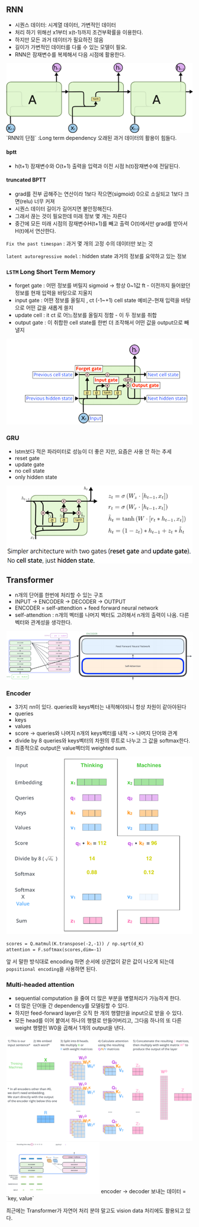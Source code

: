 ## RNN
- 시퀀스 데이터: 시계열 데이터, 가변적인 데이터
- 처리 하기 위해선 x1부터 x(t-1)까지 조건부확률을 이용한다.
- 하지만 모든 과거 데이터가 필요하진 않음
- 길이가 가변적인 데이터를 다룰 수 있는 모델이 필요.
- RNN은 잠재변수를 복제해서 다음 시점에 활용한다.
<img src=image/RNN.png>
`RNN의 단점` :Long term dependency 오래된 과거 데이터의 활용이 힘들다.

#### bptt
- h(t+1) 잠재변수와 O(t+1) 출력을 입력과 이전 시점 h(t)잠재변수에 전달된다.

#### truncated BPTT
- grad를 전부 곱해주는 연산이라 1보다 작으면(sigmoid) 0으로 소실되고 1보다 크면(relu) 너무 커져
- 시퀀스 데이터 길이가 길어지면 불안정해진다.
- 그래서 끊는 것이 필요한데 미래 정보 몇 개는 자른다
- 중간에 모든 미래 시점의 잠재변수H(t+1)를 빼고 출력 O(t)에서만 grad를 받아서 H(t)에서 연산한다.

`Fix the past timespan` : 과거 몇 개의 고정 수의 데이터만 보는 것

`latent autoregressive model` : hidden state 과거의 정보를 요약하고 있는 정보

### `LSTM` Long Short Term Memory
- forget gate : 어떤 정보를 버릴지 sigmoid -> 항상 0~1값 ft - 이전까지 들어왔던 정보를 현재 입력을 바탕으로 지울지 
- input gate : 어떤 정보를 올릴지 , ct (-1~+1) cell state 예비군-현재 입력을 바탕으로 어떤 값을 새롭게 쓸지 
- update cell :  it ct 로 어느정보를 올릴지 정함 - 이 두 정보를 취합
- output gate :  이 취합한 cell state를 한번 더 조작해서 어떤 값을 output으로 빼낼지
<img src=image/LSTM.PNG>

### GRU 
- lstm보다 적은 파라미터로 성능이 더 좋은 지만, 요즘은 사용 안 하는 추세
- reset gate 
- update gate 
- no cell state
- only hidden state
<img src=image/GRU.PNG>

## Transformer
- n개의 단어를 한번에 처리할 수 있는 구조
- INPUT -> ENCODER -> DECODER -> OUTPUT
- ENCODER = self-attendtion + feed forward neural network
- self-attendtion : n개의 벡터를 나머지 벡터도 고려해서 n개의 출력이 나옴. 다른 벡터와 관계성을 생각한다.
<img src=image/transf.PNG>


### Encoder
- 3가지 nn이 있다. queries와 keys벡터는 내적해야되니 항상 차원이 같아야된다
- queries
- keys
- values
- score -> queries와 나머지 n개의 keys벡터를 내적 -> 나머지 단어와 관계
- divide by 8 queries와 keys벡터의 차원의 루트로 나누고 그 값을 softmax한다.
- 최종적으로 output은 value벡터의 weighted sum.
<img src=image/encoder.png>

    scores = Q.matmul(K.transpose(-2,-1)) / np.sqrt(d_K)
    attention = F.softmax(scores,dim=-1)

앞 서 말한 방식대로 encoding 하면 순서에 상관없이 같은 값이 나오게 되는데
`popsitional encoding`을 사용하면 된다.

### Multi-headed attention
- sequential computation 을 줄여 더 많은 부분을 병렬처리가 가능하게 한다.
- 더 많은 단어들 간 dependency를 모델링할 수 있다.
- 하지만 feed-forward layer은 오직 한 개의 행렬만을 input으로 받을 수 있다. 
- 모든 head를 이어 붙여서 하나의 행렬로 만들어버리고, 그다음 하나의 또 다른 weight 행렬인 W0을 곱해서 1개의 output을 낸다.
<img src=image/mhl.png>

<img src=image/decoder.png width="50%" height="50%">
encoder -> decoder 보내는 데이터 = `key, value`

최근에는 Transformer가 자연어 처리 분야 말고도 vision data 처리에도 활용되고 있다.
